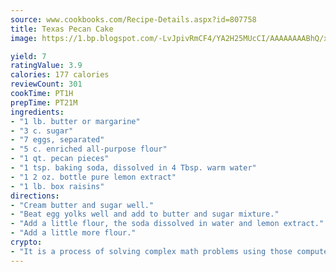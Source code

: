 ```yaml
---
source: www.cookbooks.com/Recipe-Details.aspx?id=807758
title: Texas Pecan Cake
image: https://1.bp.blogspot.com/-LvJpivRmCF4/YA2H25MUcCI/AAAAAAAABhQ/xgndXuMf7Zopp5S4RExCblnSp5YGujfSQCLcBGAsYHQ/s320/8.png

yield: 7
ratingValue: 3.9
calories: 177 calories
reviewCount: 301
cookTime: PT1H
prepTime: PT21M
ingredients:
- "1 lb. butter or margarine"
- "3 c. sugar"
- "7 eggs, separated"
- "5 c. enriched all-purpose flour"
- "1 qt. pecan pieces"
- "1 tsp. baking soda, dissolved in 4 Tbsp. warm water"
- "1 2 oz. bottle pure lemon extract"
- "1 lb. box raisins"
directions:
- "Cream butter and sugar well."
- "Beat egg yolks well and add to butter and sugar mixture."
- "Add a little flour, the soda dissolved in water and lemon extract."
- "Add a little more flour."
crypto:
- "It is a process of solving complex math problems using those computers which run bitcoin software."
---
```

